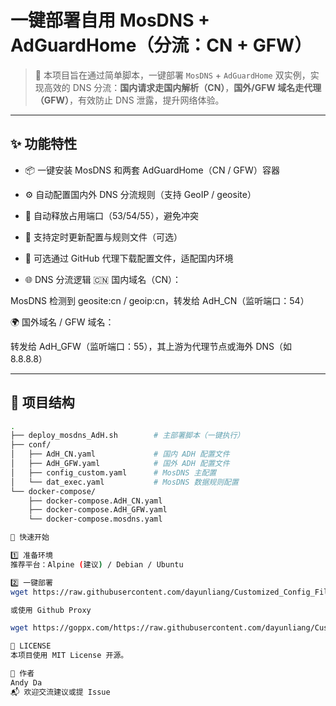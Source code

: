 # 一键部署自用 MosDNS + AdGuardHome（分流：CN + GFW）

> 🧩 本项目旨在通过简单脚本，一键部署 `MosDNS` + `AdGuardHome` 双实例，实现高效的 DNS 分流：**国内请求走国内解析（CN）**，**国外/GFW 域名走代理（GFW）**，有效防止 DNS 泄露，提升网络体验。

---

## ✨ 功能特性

- 📦 一键安装 MosDNS 和两套 AdGuardHome（CN / GFW）容器
- ⚙️ 自动配置国内外 DNS 分流规则（支持 GeoIP / geosite）
- 🔧 自动释放占用端口（53/54/55），避免冲突
- 🧱 支持定时更新配置与规则文件（可选）
- 📜 可选通过 GitHub 代理下载配置文件，适配国内环境

- 🌐 DNS 分流逻辑
🇨🇳 国内域名（CN）：

MosDNS 检测到 geosite:cn / geoip:cn，转发给 AdH_CN（监听端口：54）

🌍 国外域名 / GFW 域名：

转发给 AdH_GFW（监听端口：55），其上游为代理节点或海外 DNS（如 8.8.8.8）

---

## 📂 项目结构

```bash
.
├── deploy_mosdns_AdH.sh        # 主部署脚本（一键执行）
├── conf/
│   ├── AdH_CN.yaml             # 国内 ADH 配置文件
│   ├── AdH_GFW.yaml            # 国外 ADH 配置文件
│   ├── config_custom.yaml      # MosDNS 主配置
│   └── dat_exec.yaml           # MosDNS 数据规则配置
└── docker-compose/
    ├── docker-compose.AdH_CN.yaml
    ├── docker-compose.AdH_GFW.yaml
    └── docker-compose.mosdns.yaml

🚀 快速开始

1️⃣ 准备环境
推荐平台：Alpine (建议) / Debian / Ubuntu

2️⃣ 一键部署
wget https://raw.githubusercontent.com/dayunliang/Customized_Config_Files/refs/heads/main/mosdns/deploy_mosdns_AdH.sh

或使用 Github Proxy

wget https://goppx.com/https://raw.githubusercontent.com/dayunliang/Customized_Config_Files/refs/heads/main/mosdns/deploy_mosdns_AdH.sh

📜 LICENSE
本项目使用 MIT License 开源。

👤 作者
Andy Da
📬 欢迎交流建议或提 Issue
